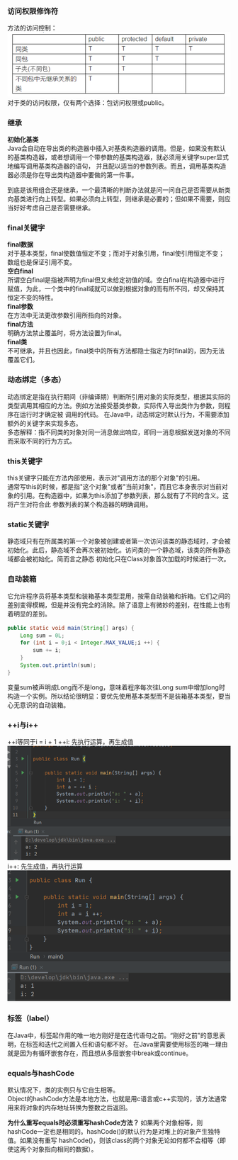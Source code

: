 ### 访问权限修饰符
方法的访问控制：  
![avatar](../../images/20210411-1.png)    
对于类的访问权限，仅有两个选择：包访问权限或public。

### 继承
**初始化基类**  
Java会自动在导出类的构造器中插入对基类构造器的调用。但是，如果没有默认的基类构造器，或者想调用一个带参数的基类构造器，就必须用关键字super显式地编写调用基类构造器的语句，
并且配以适当的参数列表。而且，调用基类构造器必须是你在导出类构造器中要做的第一件事。  

到底是该用组合还是继承，一个最清晰的判断办法就是问一问自己是否需要从新类向基类进行向上转型。如果必须向上转型，则继承是必要的；但如果不需要，则应当好好考虑自己是否需要继承。

### final关键字
**final数据**  
对于基本类型，final使数值恒定不变；而对于对象引用，final使引用恒定不变；数组也是保证引用不变。  
**空白final**  
所谓空白final是指被声明为final但又未给定初值的域。空白final在构造器中进行赋值，为此，一个类中的final域就可以做到根据对象的而有所不同，却又保持其恒定不变的特性。  
**final参数**  
在方法中无法更改参数引用所指向的对象。  
**final方法**  
明确方法禁止覆盖时，将方法设置为final。  
**final类**  
不可继承，并且也因此，final类中的所有方法都隐士指定为时final的，因为无法覆盖它们。

### 动态绑定（多态）
动态绑定是指在执行期间（非编译期）判断所引用对象的实际类型，根据其实际的类型调用其相应的方法。例如方法接受基类参数，实际传入导出类作为参数，则程序在运行时才确定被
调用的代码。
在Java中，动态绑定时默认行为，不需要添加额外的关键字来实现多态。  
多态解释：指不同类的对象对同一消息做出响应，即同一消息根据发送对象的不同而采取不同的行为方式。

### this关键字
this关键字只能在方法内部使用，表示对"调用方法的那个对象"的引用。  
通常写this的时候，都是指"这个对象"或者"当前对象"，而且它本身表示对当前对象的引用。在构造器中，如果为this添加了参数列表，那么就有了不同的含义。这将产生对符合此
参数列表的某个构造器的明确调用。

### static关键字
静态域只有在所属类的第一个对象被创建或者第一次访问该类的静态域时，才会被初始化。此后，静态域不会再次被初始化。访问类的一个静态域，该类的所有静态域都会被初始化。简而言之静态
初始化只在Class对象首次加载的时候进行一次。

### 自动装箱
它允许程序员将基本类型和装箱基本类型混用，按需自动装箱和拆箱。它们之间的差别变得模糊，但是并没有完全的消除。除了语意上有微妙的差别，在性能上也有着明显的差别。
```java
public static void main(String[] args) {
    Long sum = 0L;
    for (int i = 0;i < Integer.MAX_VALUE;i ++) {
        sum += i;
    }
    System.out.println(sum);   
}
```
变量sum被声明成Long而不是long，意味着程序每次往Long sum中增加long时构造一个实例。所以结论很明显：要优先使用基本类型而不是装箱基本类型，要当心无意识的自动装箱。

### ++i与i++
++i等同于i = i + 1
++i: 先执行运算，再生成值  
![avatar](../../images/20210331-1.png)  
i++: 先生成值，再执行运算  
![avatar](../../images/20210331-2.png)

### 标签（label）
在Java中，标签起作用的唯一地方刚好是在迭代语句之前。“刚好之前”的意思表明，在标签和迭代之间置入任和语句都不好。
在Java里需要使用标签的唯一理由就是因为有循环嵌套存在，而且想从多层嵌套中break或continue。

### equals与hashCode
默认情况下，类的实例只与它自生相等。  
Object的hashCode方法是本地方法，也就是用c语言或c++实现的，该方法通常用来将对象的内存地址转换为整数之后返回。

**为什么重写equals时必须重写hashCode方法？** 如果两个对象相等，则hashCode一定也是相同的。hashCode()的默认行为是对堆上的对象产生独特值。如果没有重写
hashCode()，则该class的两个对象无论如何都不会相等（即使这两个对象指向相同的数据）。
